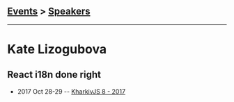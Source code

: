 ## [Events](../README.md) > [Speakers](../speakers.md)
---

# Kate Lizogubova

## React i18n done right
- 2017 Oct 28-29 -- [KharkivJS 8 - 2017](https://www.youtube.com/watch?v=R_OzpLIdxaM)    
